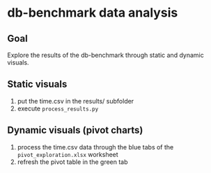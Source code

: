 # db-benchmark data analysis
## Goal
Explore the results of the db-benchmark through static and dynamic visuals.

## Static visuals
1. put the time.csv in the results/ subfolder
2. execute `process_results.py` 

## Dynamic visuals (pivot charts)
1. process the time.csv data through the blue tabs of the `pivot_exploration.xlsx`  worksheet
2. refresh the pivot table in the green tab
